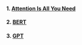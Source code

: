 #### 1. [Attention Is All You Need](https://github.com/ahmadSoliman94/Natural-Language-processing/tree/main/Attention%20is%20all%20you%20need) 

#### 2. [BERT](https://github.com/ahmadSoliman94/Large-Language-Model/tree/main/Transformers/BERT)

#### 3. [GPT](https://github.com/ahmadSoliman94/Large-Language-Model/tree/main/Transformers/GPT)
